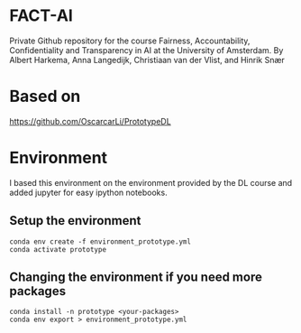 # FACT-AI
Private Github repository for the course Fairness, Accountability, Confidentiality and Transparency in AI at the University of Amsterdam. By Albert Harkema, Anna Langedijk, Christiaan van der Vlist, and Hinrik Snær

# Based on
https://github.com/OscarcarLi/PrototypeDL

# Environment
I based this environment on the environment provided by the DL course and added jupyter for easy ipython notebooks.

## Setup the environment
```
conda env create -f environment_prototype.yml
conda activate prototype
```

## Changing the environment if you need more packages
```
conda install -n prototype <your-packages>
conda env export > environment_prototype.yml
```